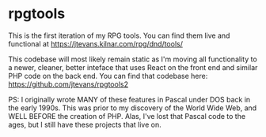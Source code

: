 # rpgtools

This is the first iteration of my RPG tools. You can find them live and functional at https://jtevans.kilnar.com/rpg/dnd/tools/

This codebase will most likely remain static as I'm moving all functionality to a newer, cleaner, better inteface that uses React on the front end and similar PHP code on the back end. You can find that codebase here: https://github.com/jtevans/rpgtools2 

PS: I originally wrote MANY of these features in Pascal under DOS back in the early 1990s. This was prior to my discovery of the World Wide Web, and WELL BEFORE the creation of PHP. Alas, I've lost that Pascal code to the ages, but I still have these projects that live on.
